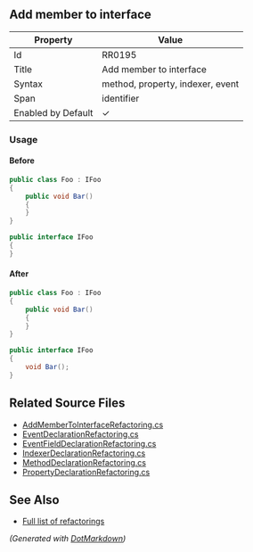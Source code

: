 ## Add member to interface

| Property           | Value                            |
| ------------------ | -------------------------------- |
| Id                 | RR0195                           |
| Title              | Add member to interface          |
| Syntax             | method, property, indexer, event |
| Span               | identifier                       |
| Enabled by Default | &#x2713;                         |

### Usage

#### Before

```csharp
public class Foo : IFoo
{
    public void Bar()
    {
    }
}

public interface IFoo
{
}
```

#### After

```csharp
public class Foo : IFoo
{
    public void Bar()
    {
    }
}

public interface IFoo
{
    void Bar();
}
```

## Related Source Files

* [AddMemberToInterfaceRefactoring.cs](../../src/Refactorings/CSharp/Refactorings/AddMemberToInterfaceRefactoring.cs)
* [EventDeclarationRefactoring.cs](../../src/Refactorings/CSharp/Refactorings/EventDeclarationRefactoring.cs)
* [EventFieldDeclarationRefactoring.cs](../../src/Refactorings/CSharp/Refactorings/EventFieldDeclarationRefactoring.cs)
* [IndexerDeclarationRefactoring.cs](../../src/Refactorings/CSharp/Refactorings/IndexerDeclarationRefactoring.cs)
* [MethodDeclarationRefactoring.cs](../../src/Refactorings/CSharp/Refactorings/MethodDeclarationRefactoring.cs)
* [PropertyDeclarationRefactoring.cs](../../src/Refactorings/CSharp/Refactorings/PropertyDeclarationRefactoring.cs)

## See Also

* [Full list of refactorings](Refactorings.md)

*\(Generated with [DotMarkdown](http://github.com/JosefPihrt/DotMarkdown)\)*